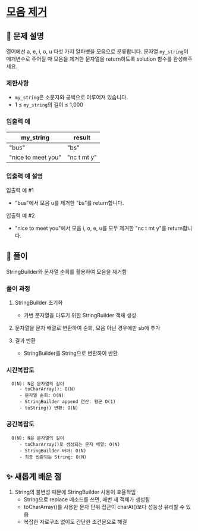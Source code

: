 # [모음 제거](https://school.programmers.co.kr/learn/courses/30/lessons/120849)

## 📌 문제 설명
영어에선 a, e, i, o, u 다섯 가지 알파벳을 모음으로 분류합니다. 문자열 `my_string`이 매개변수로 주어질 때 모음을 제거한 문자열을 return하도록 solution 함수를 완성해주세요.

### 제한사항

- `my_string`은 소문자와 공백으로 이루어져 있습니다.
- 1 ≤ `my_string`의 길이 ≤ 1,000

### 입출력 예
| my_string | result |
|-----------|--------|
| "bus"   | 	"bs"      |
| "nice to meet you"   | "nc t mt y"      |

### 입출력 예 설명
입출력 예 #1
- "bus"에서 모음 u를 제거한 "bs"를 return합니다.

입출력 예 #2
- "nice to meet you"에서 모음 i, o, e, u를 모두 제거한 "nc t mt y"를 return합니다.


## 🧰 풀이
StringBuilder와 문자열 순회를 활용하여 모음을 제거함

### 풀이 과정
1. StringBuilder 초기화
   - 가변 문자열을 다루기 위한 StringBuilder 객체 생성


2. 문자열을 문자 배열로 변환하여 순회, 모음 아닌 경우에만 sb에 추가


3. 결과 반환
   - StringBuilder를 String으로 변환하여 반환

### 시간복잡도
      O(N): N은 문자열의 길이
         - toCharArray(): O(N)
         - 문자열 순회: O(N)
         - StringBuilder append 연산: 평균 O(1)
         - toString() 변환: O(N)


### 공간복잡도
      O(N): N은 문자열의 길이
         - toCharArray()로 생성되는 문자 배열: O(N)
         - StringBuilder 버퍼: O(N)
         - 최종 반환되는 String: O(N)

## ✨ 새롭게 배운 점
1. String의 불변성 때문에 StringBuilder 사용이 효율적임
   - String으로 replace 메소드를 쓰면, 매번 새 객체가 생성됨
   - toCharArray()를 사용한 문자 단위 접근이 charAt()보다 성능상 유리할 수 있음
   - 복잡한 자료구조 없이도 간단한 조건문으로 해결